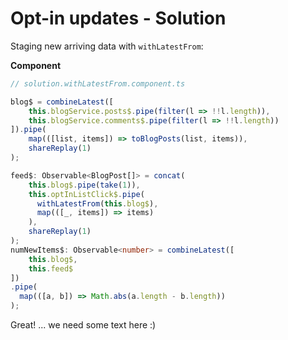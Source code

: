 # Opt-in updates - Solution

Staging new arriving data with `withLatestFrom`:

**Component**
```Typescript
// solution.withLatestFrom.component.ts 

blog$ = combineLatest([
    this.blogService.posts$.pipe(filter(l => !!l.length)),
    this.blogService.comments$.pipe(filter(l => !!l.length))
]).pipe(
    map(([list, items]) => toBlogPosts(list, items)),
    shareReplay(1)
);

feed$: Observable<BlogPost[]> = concat(
    this.blog$.pipe(take(1)),
    this.optInListClick$.pipe(
      withLatestFrom(this.blog$),
      map(([_, items]) => items)
    ),
    shareReplay(1)
);
numNewItems$: Observable<number> = combineLatest([
    this.blog$,
    this.feed$
])
.pipe(
  map(([a, b]) => Math.abs(a.length - b.length))
);
```

Great! ... we need some text here :)
